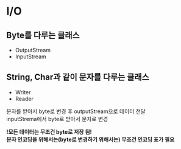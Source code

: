 # I/O
## Byte를 다루는 클래스
- OutputStream
- InputStream

## String, Char과 같이 문자를 다루는 클래스
- Writer
- Reader

문자를 받아서 byte로 변경 후 outputStream으로 데이터 전달<br>
inputStrema에서 byte로 받아서 문자로 변경

**!모든 데이터는 무조건 byte로 저장 됨!**<br>
**문자 인코딩을 위해서는(byte로 변경하기 위해서는) 무조건 인코딩 표가 필요**
